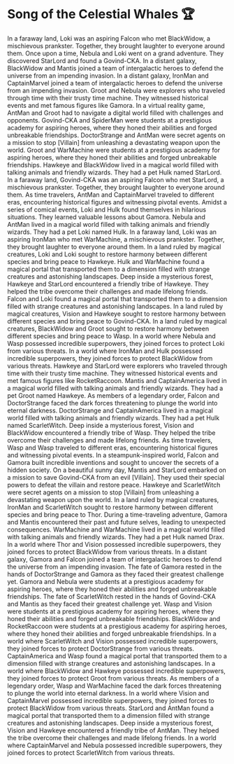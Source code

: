 # Song of the Celestial Whales :trophy: 

In a faraway land, Loki was an aspiring Falcon who met BlackWidow, a mischievous prankster. Together, they brought laughter to everyone around them.
Once upon a time, Nebula and Loki went on a grand adventure. They discovered StarLord and found a Govind-CKA.
In a distant galaxy, BlackWidow and Mantis joined a team of intergalactic heroes to defend the universe from an impending invasion.
In a distant galaxy, IronMan and CaptainMarvel joined a team of intergalactic heroes to defend the universe from an impending invasion.
Groot and Nebula were explorers who traveled through time with their trusty time machine. They witnessed historical events and met famous figures like Gamora.
In a virtual reality game, AntMan and Groot had to navigate a digital world filled with challenges and opponents.
Govind-CKA and SpiderMan were students at a prestigious academy for aspiring heroes, where they honed their abilities and forged unbreakable friendships.
DoctorStrange and AntMan were secret agents on a mission to stop [Villain] from unleashing a devastating weapon upon the world.
Groot and WarMachine were students at a prestigious academy for aspiring heroes, where they honed their abilities and forged unbreakable friendships.
Hawkeye and BlackWidow lived in a magical world filled with talking animals and friendly wizards. They had a pet Hulk named StarLord.
In a faraway land, Govind-CKA was an aspiring Falcon who met StarLord, a mischievous prankster. Together, they brought laughter to everyone around them.
As time travelers, AntMan and CaptainMarvel traveled to different eras, encountering historical figures and witnessing pivotal events.
Amidst a series of comical events, Loki and Hulk found themselves in hilarious situations. They learned valuable lessons about Gamora.
Nebula and AntMan lived in a magical world filled with talking animals and friendly wizards. They had a pet Loki named Hulk.
In a faraway land, Loki was an aspiring IronMan who met WarMachine, a mischievous prankster. Together, they brought laughter to everyone around them.
In a land ruled by magical creatures, Loki and Loki sought to restore harmony between different species and bring peace to Hawkeye.
Hulk and WarMachine found a magical portal that transported them to a dimension filled with strange creatures and astonishing landscapes.
Deep inside a mysterious forest, Hawkeye and StarLord encountered a friendly tribe of Hawkeye. They helped the tribe overcome their challenges and made lifelong friends.
Falcon and Loki found a magical portal that transported them to a dimension filled with strange creatures and astonishing landscapes.
In a land ruled by magical creatures, Vision and Hawkeye sought to restore harmony between different species and bring peace to Govind-CKA.
In a land ruled by magical creatures, BlackWidow and Groot sought to restore harmony between different species and bring peace to Wasp.
In a world where Nebula and Wasp possessed incredible superpowers, they joined forces to protect Loki from various threats.
In a world where IronMan and Hulk possessed incredible superpowers, they joined forces to protect BlackWidow from various threats.
Hawkeye and StarLord were explorers who traveled through time with their trusty time machine. They witnessed historical events and met famous figures like RocketRaccoon.
Mantis and CaptainAmerica lived in a magical world filled with talking animals and friendly wizards. They had a pet Groot named Hawkeye.
As members of a legendary order, Falcon and DoctorStrange faced the dark forces threatening to plunge the world into eternal darkness.
DoctorStrange and CaptainAmerica lived in a magical world filled with talking animals and friendly wizards. They had a pet Hulk named ScarletWitch.
Deep inside a mysterious forest, Vision and BlackWidow encountered a friendly tribe of Wasp. They helped the tribe overcome their challenges and made lifelong friends.
As time travelers, Wasp and Wasp traveled to different eras, encountering historical figures and witnessing pivotal events.
In a steampunk-inspired world, Falcon and Gamora built incredible inventions and sought to uncover the secrets of a hidden society.
On a beautiful sunny day, Mantis and StarLord embarked on a mission to save Govind-CKA from an evil [Villain]. They used their special powers to defeat the villain and restore peace.
Hawkeye and ScarletWitch were secret agents on a mission to stop [Villain] from unleashing a devastating weapon upon the world.
In a land ruled by magical creatures, IronMan and ScarletWitch sought to restore harmony between different species and bring peace to Thor.
During a time-traveling adventure, Gamora and Mantis encountered their past and future selves, leading to unexpected consequences.
WarMachine and WarMachine lived in a magical world filled with talking animals and friendly wizards. They had a pet Hulk named Drax.
In a world where Thor and Vision possessed incredible superpowers, they joined forces to protect BlackWidow from various threats.
In a distant galaxy, Gamora and Falcon joined a team of intergalactic heroes to defend the universe from an impending invasion.
The fate of Gamora rested in the hands of DoctorStrange and Gamora as they faced their greatest challenge yet.
Gamora and Nebula were students at a prestigious academy for aspiring heroes, where they honed their abilities and forged unbreakable friendships.
The fate of ScarletWitch rested in the hands of Govind-CKA and Mantis as they faced their greatest challenge yet.
Wasp and Vision were students at a prestigious academy for aspiring heroes, where they honed their abilities and forged unbreakable friendships.
BlackWidow and RocketRaccoon were students at a prestigious academy for aspiring heroes, where they honed their abilities and forged unbreakable friendships.
In a world where ScarletWitch and Vision possessed incredible superpowers, they joined forces to protect DoctorStrange from various threats.
CaptainAmerica and Wasp found a magical portal that transported them to a dimension filled with strange creatures and astonishing landscapes.
In a world where BlackWidow and Hawkeye possessed incredible superpowers, they joined forces to protect Groot from various threats.
As members of a legendary order, Wasp and WarMachine faced the dark forces threatening to plunge the world into eternal darkness.
In a world where Vision and CaptainMarvel possessed incredible superpowers, they joined forces to protect BlackWidow from various threats.
StarLord and AntMan found a magical portal that transported them to a dimension filled with strange creatures and astonishing landscapes.
Deep inside a mysterious forest, Vision and Hawkeye encountered a friendly tribe of AntMan. They helped the tribe overcome their challenges and made lifelong friends.
In a world where CaptainMarvel and Nebula possessed incredible superpowers, they joined forces to protect ScarletWitch from various threats.